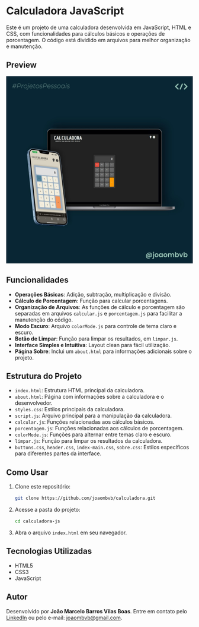 # Calculadora JavaScript

Este é um projeto de uma calculadora desenvolvida em JavaScript, HTML e CSS, com funcionalidades para cálculos básicos e operações de porcentagem. O código está dividido em arquivos para melhor organização e manutenção.

## Preview

![./img/img-readme.jpg](./img/img-readme.jpg)

## Funcionalidades

- **Operações Básicas**: Adição, subtração, multiplicação e divisão.
- **Cálculo de Porcentagem**: Função para calcular porcentagens.
- **Organização de Arquivos**: As funções de cálculo e porcentagem são separadas em arquivos `calcular.js` e `porcentagem.js` para facilitar a manutenção do código.
- **Modo Escuro**: Arquivo `colorMode.js` para controle de tema claro e escuro.
- **Botão de Limpar**: Função para limpar os resultados, em `limpar.js`.
- **Interface Simples e Intuitiva**: Layout clean para fácil utilização.
- **Página Sobre**: Inclui um `about.html` para informações adicionais sobre o projeto.

## Estrutura do Projeto

- `index.html`: Estrutura HTML principal da calculadora.
- `about.html`: Página com informações sobre a calculadora e o desenvolvedor.
- `styles.css`: Estilos principais da calculadora.
- `script.js`: Arquivo principal para a manipulação da calculadora.
- `calcular.js`: Funções relacionadas aos cálculos básicos.
- `porcentagem.js`: Funções relacionadas aos cálculos de porcentagem.
- `colorMode.js`: Funções para alternar entre temas claro e escuro.
- `limpar.js`: Função para limpar os resultados da calculadora.
- `buttons.css`, `header.css`, `index-main.css`, `sobre.css`: Estilos específicos para diferentes partes da interface.

## Como Usar

1. Clone este repositório:
   ```bash
   git clone https://github.com/joaombvb/calculadora.git

2. Acesse a pasta do projeto:
   ```bash
   cd calculadora-js

3. Abra o arquivo `index.html` em seu navegador.

## Tecnologias Utilizadas

- HTML5
- CSS3
- JavaScript

## Autor

Desenvolvido por **João Marcelo Barros Vilas Boas**. Entre em contato pelo [LinkedIn](https://linkedin.com/in/joaombvb/) ou pelo e-mail: [joaombvb@gmail.com](mailto:joaombvb@gmail.com).
